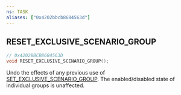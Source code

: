 ```yaml
---
ns: TASK
aliases: ["0x4202bbcb8684563d"]
---
```

## RESET_EXCLUSIVE_SCENARIO_GROUP

```c
// 0x4202BBCB8684563D
void RESET_EXCLUSIVE_SCENARIO_GROUP();
```

Undo the effects of any previous use of [SET_EXCLUSIVE_SCENARIO_GROUP](#_0x535E97E1F7FC0C6A). The enabled/disabled state of individual groups is unaffected.

